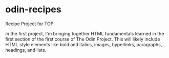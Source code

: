 # odin-recipes
Recipe Project for TOP

In the first project, I'm bringing together HTML fundamentals learned in the first section of the first course of The Odin Project. This will likely include HTML style elements like bold and italics, images, hyperlinks, paragraphs, headings, and lists.